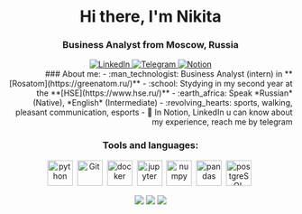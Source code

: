 <div id="header" align ="center">
  <h1>Hi there, I'm Nikita</h1> 
  <h3>Business Analyst from Moscow, Russia</h3>
</div>

<div id="socials" align ="center">
  <a href="https://www.linkedin.com/in/slastionov">
    <img src="https://img.shields.io/badge/LinkedIn-blue?style=for-the-badge&logo=linkedin&logoColor=white" alt="LinkedIn"/>
  </a>
  <a href="https://t.me/slastionov">
    <img src="https://img.shields.io/badge/Telegram-blue?style=for-the-badge&logo=telegram&logoColor=white" alt="Telegram"/>
  </a>
    <a href="https://www.notion.so/CV-Resume-c3309a1e5f724cd89b9c1dd1188e2742">
    <img src="https://img.shields.io/badge/Notion-white?style=for-the-badge&logo=notion&logoColor=black" alt="Notion"/>
  </a>

<div style="text-align: right">
### About me:
- :man_technologist: Business Analyst (intern) in **[Rosatom](https://greenatom.ru/)**
- :school: Stydying in my second year at the **[HSE](https://www.hse.ru/)**
- :earth_africa: Speak *Russian* (Native), *English* (Intermediate)
- :revolving_hearts: sports, walking, pleasant communication, esports
- 💬 In Notion, LinkedIn u can know about my experience, reach me by telegram
</div>


### Tools and languages:
<img src="https://cdn.jsdelivr.net/gh/devicons/devicon/icons/python/python-original.svg" title="python" width="45" heignt="45"/>&nbsp;
<img src="https://cdn.jsdelivr.net/gh/devicons/devicon/icons/git/git-original-wordmark.svg" title="Git" width="45" heignt="45"/>&nbsp;
<img src="https://cdn.jsdelivr.net/gh/devicons/devicon/icons/docker/docker-plain-wordmark.svg"    
title="docker" width="45" heignt="45"/>&nbsp;
<img src="https://cdn.jsdelivr.net/gh/devicons/devicon/icons/jupyter/jupyter-original-wordmark.svg" title="jupyter" width="45" heignt="45"/>&nbsp;
<img src="https://cdn.jsdelivr.net/gh/devicons/devicon/icons/numpy/numpy-original-wordmark.svg" title="numpy" width="45" heignt="45"/>&nbsp;
<img src="https://cdn.jsdelivr.net/gh/devicons/devicon/icons/pandas/pandas-original-wordmark.svg" title="pandas" width="45" heignt="45"/>&nbsp;
<img src="https://cdn.jsdelivr.net/gh/devicons/devicon/icons/postgresql/postgresql-original-wordmark.svg" title="postgreSQL" width="45" heignt="45"/>&nbsp;
          
          
![](http://github-profile-summary-cards.vercel.app/api/cards/profile-details?username=slastionov&theme=react)
![](http://github-profile-summary-cards.vercel.app/api/cards/stats?username=slastionov&theme=react)
![](http://github-profile-summary-cards.vercel.app/api/cards/productive-time?username=slastionov&theme=react&utcOffset=8)
